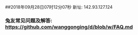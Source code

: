 ##2018年09月28日07时12分07秒 新址: 142.93.127.124
### 兔友常见问题及解答: https://github.com/wanggonging/d/blob/w/FAQ.md
